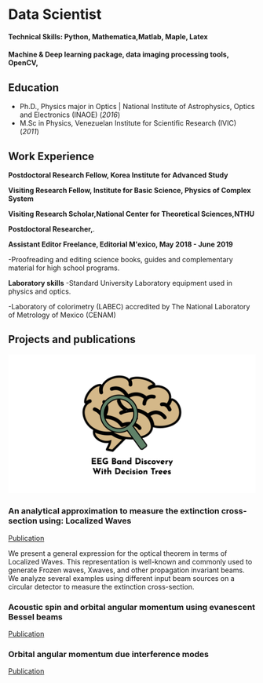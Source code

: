 # Data Scientist

#### Technical Skills: Python, Mathematica,Matlab, Maple, Latex
#### Machine & Deep learning package, data imaging processing tools, OpenCV,

## Education
- Ph.D., Physics major in Optics | National Institute of Astrophysics, Optics and Electronics (INAOE) (_2016_)	
- M.Sc in Physics, Venezuelan Institute for Scientific Research  (IVIC) (_2011_)

## Work Experience

**Postdoctoral Research Fellow,  Korea Institute for Advanced Study**

**Visiting Research Fellow, Institute for Basic Science, Physics of Complex System** 

**Visiting Research  Scholar,National Center for Theoretical Sciences,NTHU**

**Postdoctoral Researcher,**.

**Assistant Editor Freelance, Editorial M\'exico, May 2018 - June 2019**

-Proofreading  and editing science books, guides and complementary material for high school programs.

**Laboratory skills**
-Standard University Laboratory equipment used   in physics and optics.

-Laboratory of colorimetry  (LABEC)  accredited by The  National Laboratory of  Metrology of Mexico (CENAM) 

## Projects and publications

![EEG Band Discovery](/assets/eeg_band_discovery.jpeg)

### An analytical approximation to measure the extinction cross-section using: Localized Waves
[Publication](https://iopscience.iop.org/article/10.1088/2399-6528/ac3ec4)

We present a general expression for the optical theorem in terms of Localized Waves. This representation is well-known and commonly used to generate Frozen waves, Xwaves, and other propagation invariant beams. We analyze several examples using different input beam sources on a circular detector to measure the extinction cross-section.


### Acoustic spin and  orbital angular momentum  using  evanescent Bessel beams
[Publication](https://iopscience.iop.org/article/10.1088/2399-6528/ac1e24/meta)

### Orbital angular momentum  due interference modes
[Publication](https://opticaapplicata.pwr.edu.pl/files/pdf/2021/no1/optappl_5101p59.pdf) 






